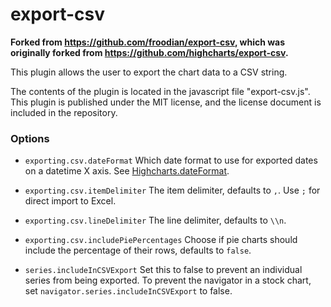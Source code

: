 export-csv
==========
**Forked from https://github.com/froodian/export-csv, which was originally forked from https://github.com/highcharts/export-csv.**

This plugin allows the user to export the chart data to a CSV string.

The contents of the plugin is located in the javascript file "export-csv.js".
This plugin is published under the MIT license, and the license document is included in the repository.

### Options
* `exporting.csv.dateFormat`
Which date format to use for exported dates on a datetime X axis. See [Highcharts.dateFormat](http://api.highcharts.com/highcharts#Highcharts.dateFormat\(\)).

* `exporting.csv.itemDelimiter`
The item delimiter, defaults to `,`. Use `;` for direct import to Excel.

* `exporting.csv.lineDelimiter`
The line delimiter, defaults to `\\n`.

* `exporting.csv.includePiePercentages`
Choose if pie charts should include the percentage of their rows, defaults to `false`.

* `series.includeInCSVExport`
Set this to false to prevent an individual series from being exported. To prevent the navigator in a stock chart, set `navigator.series.includeInCSVExport` to false.

